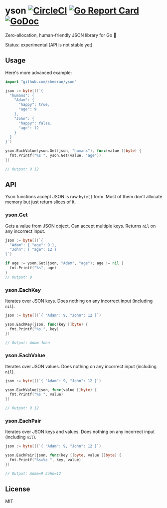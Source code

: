 # yson [![CircleCI](https://circleci.com/gh/sheerun/yson.svg?style=svg)](https://circleci.com/gh/sheerun/yson) [![Go Report Card](https://goreportcard.com/badge/github.com/sheerun/yson)](https://goreportcard.com/report/github.com/sheerun/yson) [![GoDoc](https://godoc.org/github.com/sheerun/yson?status.svg)](http://godoc.org/github.com/sheerun/yson)

Zero-allocation, human-friendly JSON library for Go :cake:

Status: experimental (API is not stable yet)

## Usage

Here's more advanced example:

```go
import "github.com/sheerun/yson"

json := byte[](`{
  "humans": {
    "Adam": {
      "happy": true,
      "age": 9
    },
    "John": {
      "happy": false,
      "age": 12
    }
  }
}`)

yson.EachValue(yson.Get(json, "humans"), func(value []byte) {
  fmt.Printf("%s ", yson.Get(value, "age"))
})

// Output: 9 12
```


## API

Yson functions accept JSON is raw `byte[]` form. Most of them don't allocate memory but just return slices of it.

### yson.Get

Gets a value from JSON object. Can accept multiple keys. Returns `nil` on any incorrect input.

```go
json := byte[](`{
  "Adam": { "age": 9 },
  "John": { "age": 12 }
}`)

if age := yson.Get(json, "Adam", "age"); age != nil {
  fmt.Printf("%s", age)
}
// Output: 9
```

### yson.EachKey

Iterates over JSON keys. Does nothing on any incorrect input (including `nil`).

```go
json := byte[](`{ "Adam": 9, "John": 12 }`)

yson.EachKey(json, func(key []byte) {
  fmt.Printf("%s ", key)
})

// Output: Adam John
```

### yson.EachValue

Iterates over JSON values. Does nothing on any incorrect input (including `nil`).

```go
json := byte[](`{ "Adam": 9, "John": 12 }`)

yson.EachValue(json, func(value []byte) {
  fmt.Printf("%s ", value)
})

// Output: 9 12
```

### yson.EachPair

Iterates over JSON keys and values. Does nothing on any incorrect input (including `nil`).

```go
json := byte[](`{ "Adam": 9, "John": 12 }`)

yson.EachPair(json, func(key []byte, value []byte) {
  fmt.Printf("%s=%s ", key, value)
})

// Output: Adam=9 John=12
```

## License

MIT
